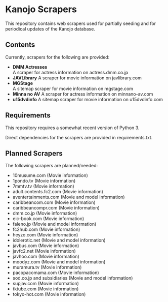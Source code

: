 # Kanojo Scrapers

This repository contains web scrapers used for partially seeding and for periodical updates of the Kanojo database.

## Contents

Currently, scrapers for the following are provided:

* **DMM Actresses**  
  A scraper for actress information on actress.dmm.co.jp
* **JAVLibrary**
  A scraper for movie information on javlibrary.com
* **MGStage**  
  A sitemap scraper for movie information on mgstage.com
* **Minna no AV**
  A scraper for actress information on minnano-av.com
* **u15dvdinfo**
  A sitemap scraper for movie information on u15dvdinfo.com

## Requirements

This repository requires a somewhat recent version of Python 3.

Direct dependencies for the scrapers are provided in requirements.txt.

## Planned Scrapers

The following scrapers are planned/needed:

* 10musume.com (Movie information)
* 1pondo.tv (Movie information)
* 7mmtv.tv (Movie information)
* adult.contents.fc2.com (Movie information)
* aventertainments.com (Movie and model information)
* caribbeancom.com (Movie information)
* caribbeancompr.com (Movie information)
* dmm.co.jp (Movie information)
* eic-book.com (Movie information)
* faleno.jp (Movie and model information)
* fc2hub.com (Movie information)
* heyzo.com (Movie information)
* idolerotic.net (Movie and model information)
* javbus.com (Movie information)
* javfc2.net (Movie information)
* javhoo.com (Movie information)
* moodyz.com (Movie and model information)
* muramura.tv (Movie information)
* pacopacomama.com (Movie information)
* sod.co.jp and subsidiaries (Movie and model information)
* supjav.com (Movie information)
* tktube.com (Movie information)
* tokyo-hot.com (Movie information)
